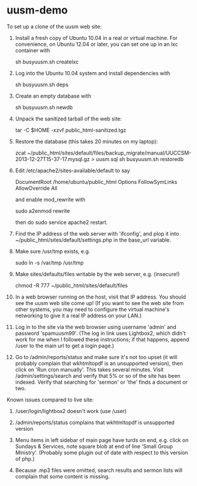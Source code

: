 uusm-demo
=========

To set up a clone of the uusm web site:

1. Install a fresh copy of Ubuntu 10.04 in a real or virtual machine.
For convenience, on Ubuntu 12.04 or later, you can set one up in an
lxc container with

    sh busyuusm.sh createlxc

2. Log into the Ubuntu 10.04 system and install dependencies with

    sh busyuusm.sh deps

3. Create an empty database with

    sh busyuusm.sh newdb

4. Unpack the sanitized tarball of the web site:

    tar -C $HOME -xzvf public_html-sanitized.tgz

5. Restore the database (this takes 20 minutes on my laptop):

    zcat ~/public_html/sites/default/files/backup_migrate/manual/UUCCSM-2013-12-27T15-37-17.mysql.gz > uusm.sql
    sh busyuusm.sh restoredb

6. Edit /etc/apache2/sites-available/default to say

    DocumentRoot /home/ubuntu/public_html
    <Directory />
            Options FollowSymLinks
            AllowOverride All
    </Directory>

   and enable mod_rewrite with

    sudo a2enmod rewrite

   then do sudo service apache2 restart.

7. Find the IP address of the web server with 'ifconfig',
   and plop it into ~/public_html/sites/default/settings.php
   in the base_url variable.

8. Make sure /usr/tmp exists, e.g.

    sudo ln -s /var/tmp /usr/tmp

9. Make sites/defaults/files writable by the web server, e.g. (insecure!)

    chmod -R 777 ~/public_html/sites/default/files

10. In a web browser running on the host, visit that IP address.
   You should see the uusm web site come up!
   (If you want to see the web site from other systems, you
    may need to configure the virtual machine's networking to give
    it a real IP address on your LAN.)

11. Log in to the site via the web browser using username 'admin'
   and password 'spamuusm99'.   (The log in link uses Lightbox2,
   which didn't work for me when I followed these instructions;
   if that happens, append /user to the main url to get a login page.)

12. Go to /admin/reports/status and make sure it's not too upset
   (it will probably complain that wkhtmltopdf is an unsupported version),
   then click on 'Run cron manually'.  This takes several minutes.
   Visit /admin/settings/search and verify that 5% or so of the site
   has been indexed.
   Verify that searching for 'sermon' or 'the' finds a document or two.

Known issues compared to live site:

1. /user/login/lightbox2 doesn't work (use /user)

2. /admin/reports/status complains that wkhtmltopdf is unsupported version

3. Menu items in left sidebar of main page have turds on end, e.g.
   click on Sundays & Services, note square blob at end of line
   'Small Group Ministry'.
   (Probably some plugin out of date with respect to this version of php.)

4. Because .mp3 files were omitted, search results and sermon lists
   will complain that some content is missing.

